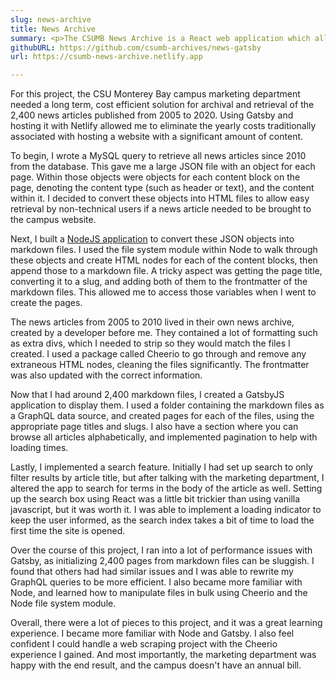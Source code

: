 ```yaml
---
slug: news-archive
title: News Archive
summary: <p>The CSUMB News Archive is a React web application which allows campus staff to view and search for archived news articles for Cal State University, Monterey Bay. The implementation of this application allows unneeded news stories to be removed from the campus website database while keeping them for reference.</p><p>I used NodeJS to convert the news articles to markdown files, and hosted them using GatsbyJS, a static site generator. This tech stack allowed me to host the project for free, saving the University from annual hosting costs.</p><a href="/news-archive">Read the case study</a>
githubURL: https://github.com/csumb-archives/news-gatsby
url: https://csumb-news-archive.netlify.app

---
```


For this project, the CSU Monterey Bay campus marketing department needed a long term, cost efficient solution for archival and retrieval of the 2,400 news articles published from 2005 to 2020. Using Gatsby and hosting it with Netlify allowed me to eliminate the yearly costs traditionally associated with hosting a website with a significant amount of content.

To begin, I wrote a MySQL query to retrieve all news articles since 2010 from the database. This gave me a large JSON file with an object for each page. Within those objects were objects for each content block on the page, denoting the content type (such as header or text), and the content within it. I decided to convert these objects into HTML files to allow easy retrieval by non-technical users if a news article needed to be brought to the campus website.

Next, I built a [NodeJS application](https://github.com/codywall/archive-transformer) to convert these JSON objects into markdown files. I used the file system module within Node to walk through these objects and create HTML nodes for each of the content blocks, then append those to a markdown file. A tricky aspect was getting the page title, converting it to a slug, and adding both of them to the frontmatter of the markdown files. This allowed me to access those variables when I went to create the pages.

The news articles from 2005 to 2010 lived in their own news archive, created by a developer before me. They contained a lot of formatting such as extra divs, which I needed to strip so they would match the files I created. I used a package called Cheerio to go through and remove any extraneous HTML nodes, cleaning the files significantly. The frontmatter was also updated with the correct information.

Now that I had around 2,400 markdown files, I created a GatsbyJS application to display them. I used a folder containing the markdown files as a GraphQL data source, and created pages for each of the files, using the appropriate page titles and slugs. I also have a section where you can browse all articles alphabetically, and implemented pagination to help with loading times.

Lastly, I implemented a search feature. Initially I had set up search to only filter results by article title, but after talking with the marketing department, I altered the app to search for terms in the body of the article as well. Setting up the search box using React was a little bit trickier than using vanilla javascript, but it was worth it. I was able to implement a loading indicator to keep the user informed, as the search index takes a bit of time to load the first time the site is opened.

Over the course of this project, I ran into a lot of performance issues with Gatsby, as initializing 2,400 pages from markdown files can be sluggish. I found that others had had similar issues and I was able to rewrite my GraphQL queries to be more efficient. I also became more familiar with Node, and learned how to manipulate files in bulk using Cheerio and the Node file system module. 

Overall, there were a lot of pieces to this project, and it was a great learning experience. I became more familiar with Node and Gatsby. I also feel confident I could handle a web scraping project with the Cheerio experience I gained. And most importantly, the marketing department was happy with the end result, and the campus doesn't have an annual bill.